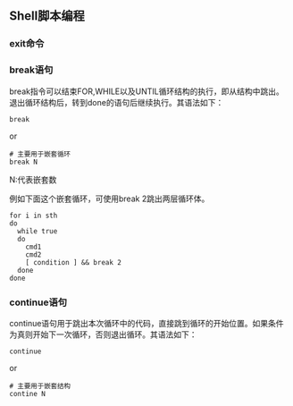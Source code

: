 ## Shell脚本编程

### exit命令

### break语句

break指令可以结束FOR,WHILE以及UNTIL循环结构的执行，即从结构中跳出。退出循环结构后，转到done的语句后继续执行。其语法如下：
```
break
```
or
```
# 主要用于嵌套循环
break N
```
N:代表嵌套数

例如下面这个嵌套循环，可使用break 2跳出两层循环体。
```
for i in sth
do
  while true
  do
    cmd1
    cmd2
    [ condition ] && break 2
  done
done
```
### continue语句

continue语句用于跳出本次循环中的代码，直接跳到循环的开始位置。如果条件为真则开始下一次循环，否则退出循环。其语法如下：

```
continue
```
or
```
# 主要用于嵌套结构
contine N
```
